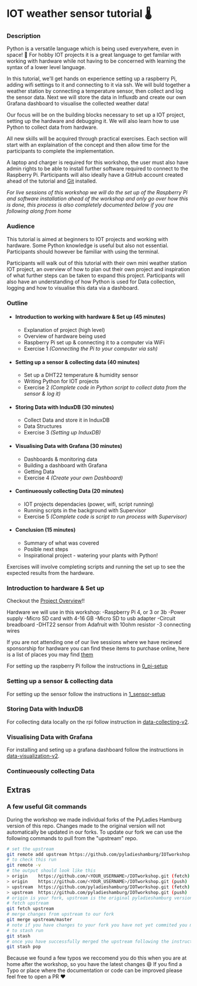 # IOT weather sensor tutorial 🌡️

### Description

Python is a versatile language which is being used everywhere, even in space! :rocket: For hobby IOT projects it is a great language to get familar with working with hardware while not having to be concerned with learning the syntax of a lower level language.

In this tutorial, we'll get hands on experience setting up a raspberry Pi, adding wifi settings to it and connecting to it via ssh. We will buld together a weather station by connecting a temperature sensor, then collect and log the sensor data. Next we will store the data in Influxdb and create our own Grafana dashboard to visualise the collected weather data!

Our focus will be on the building blocks necessary to set up a IOT project, setting up the hardware and debugging it. We will also learn how to use Python to collect data from hardware.

All new skills will be acquired through practical exercises. Each section will start with an explaination of the concept and then allow time for the participants to complete the implementation.

A laptop and charger is required for this workshop, the user must also have admin rights to be able to install further software required to connect to the Raspberry Pi. Participants will also ideally have a GitHub account created ahead of the tutorial and [Git](https://git-scm.com/book/en/v2/Getting-Started-Installing-Git) installed.

*For live sessions of this workshop we will do the set up of the Raspberry Pi and software installation ahead of the workshop and only go over how this is done, this process is also completely documented below if you are following along from home*

### Audience

This tutorial is aimed at beginners to IOT projects and working with hardware. Some Python knowledge is useful but also not essential. Participants should however be familiar with using the terminal.

Participants will walk out of this tutorial with their own mini weather station IOT project, an overview of how to plan out their own project and inspiration of what further steps can be taken to expand this project. Participants will also have an understanding of how Python is used for Data collection, logging and how to visualise this data via a dashboard.

### Outline

* #### Introduction to working with hardware & Set up (45 minutes)
  - Explanation of project (high level)
  - Overview of hardware being used
  - Raspberry Pi set up & connecting it to a computer via WiFi
  - Exercise 1 *(Connecting the Pi to your computer via ssh)*
  
* #### Setting up a sensor & collecting data (40 minutes)
  - Set up a DHT22 temperature & humidity sensor
  - Writing Python for IOT projects
  - Exercise 2 *(Complete code in Python script to collect data from the sensor & log it)*
  
* #### Storing Data with InduxDB (30 minutes)
  - Collect Data and store it in InduxDB
  - Data Structures
  - Exercise 3 *(Setting up InduxDB)*

* #### Visualising Data with Grafana (30 minutes)
  - Dashboards & monitoring data
  - Building a dashboard with Grafana
  - Getting Data
  - Exercise 4 *(Create your own Dashboard)*
  
* #### Continueously collecting Data (20 minutes)
  - IOT projects dependacies (power, wifi, script running)
  - Running scripts in the background with Supervisor
  - Exercise 5 *(Complete code is script to run process with Supervisor)*

* #### Conclusion (15 minutes)
  - Summary of what was covered
  - Posible next steps
  - Inspirational project - watering your plants with Python!

Exercises will involve completing scripts and running the set up to see the expected results from the hardware.

### Introduction to hardware & Set up

Checkout the [Project Overview](PyLadiesIoTworkshop.pdf)!!

Hardware we will use in this workshop:
-Raspberry Pi 4, or 3 or 3b
-Power supply
-Micro SD card with 4-16 GB
-Micro SD to usb adapter
-Circuit breadboard
-DHT22 sensor from Adafruit with 10ohm resistor
-3 connecting wires

If you are not attending one of our live sessions where we have recieved sponsorship for hardware you can find these items to purchase online, here is a list of places you may find [them](hardware-shopping-list.md)

For setting up the raspberry Pi follow the instructions in [0_pi-setup](pi-setup/initial-setup.md)

### Setting up a sensor & collecting data

For setting up the sensor follow the instructions in [1_sensor-setup](sensor-setup/humidity-sensor-setup.md)

### Storing Data with InduxDB

For collecting data locally on the rpi follow instruction in [data-collecting-v2](data-collecting/2-influxdb.md).

### Visualising Data with Grafana

For installing and seting up a grafana dashboard follow the instructions in [data-visualization-v2](data-visualization/2-grafana.md).

### Continueously collecting Data

## Extras

### A few useful Git commands

During the workshop we made individual forks of the PyLadies Hamburg version of this repo. Changes made to the original version will not automatically be updated in our forks. To update our fork we can use the following commands to pull from the "upstream" repo.

```bash
# set the upstream
git remote add upstream https://github.com/pyladieshamburg/IOTworkshop.git
# to check this run
git remote -v
# the output should look like this
> origin    https://github.com/<YOUR_USERNAME>/IOTworkshop.git (fetch)
> origin    https://github.com/<YOUR_USERNAME>/IOTworkshop.git (push)
> upstream  https://github.com/pyladieshamburg/IOTworkshop.git (fetch)
> upstream  https://github.com/pyladieshamburg/IOTworkshop.git (push)
# origin is your fork, upstream is the original pyladieshamburg version
# fetch upstream
git fetch upstream
# merge changes from upstream to our fork
git merge upstream/master
# note if you have changes to your fork you have not yet commited you may be asked to commit or stash them.
# to stash run
git stash
# once you have successfully merged the upstream following the instructions above you can get those change back with
git stash pop
```

Because we found a few typos we reccomend you do this when you are at home after the workshop, so you have the latest changes :smile: If you find a Typo or place where the documentation or code can be improved please feel free to open a PR :heart:

